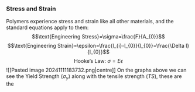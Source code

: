 ### Stress and Strain
Polymers experience stress and strain like all other materials, and the standard equations apply to them:
$$\text{Engineering Stress}=\sigma=\frac{F}{A_{0}}$$
$$\text{Engineering Strain}=\epsilon=\frac{l_{i}-l_{0}}{l_{0}}=\frac{\Delta l}{l_{0}}$$
$$\text{Hooke's Law: }\sigma=E\epsilon$$
![[Pasted image 20241111183732.png|centre]]
On the graphs above we can see the Yield Strength $(\sigma_{y})$ along with the tensile strength $(TS)$, these are the 